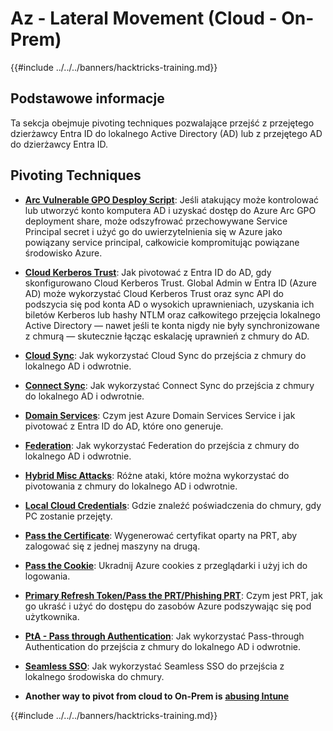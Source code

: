 # Az - Lateral Movement (Cloud - On-Prem)

{{#include ../../../banners/hacktricks-training.md}}

## Podstawowe informacje

Ta sekcja obejmuje pivoting techniques pozwalające przejść z przejętego dzierżawcy Entra ID do lokalnego Active Directory (AD) lub z przejętego AD do dzierżawcy Entra ID.

## Pivoting Techniques

- [**Arc Vulnerable GPO Desploy Script**](az-arc-vulnerable-gpo-deploy-script.md): Jeśli atakujący może kontrolować lub utworzyć konto komputera AD i uzyskać dostęp do Azure Arc GPO deployment share, może odszyfrować przechowywane Service Principal secret i użyć go do uwierzytelnienia się w Azure jako powiązany service principal, całkowicie kompromitując powiązane środowisko Azure.

- [**Cloud Kerberos Trust**](az-cloud-kerberos-trust.md): Jak pivotować z Entra ID do AD, gdy skonfigurowano Cloud Kerberos Trust. Global Admin w Entra ID (Azure AD) może wykorzystać Cloud Kerberos Trust oraz sync API do podszycia się pod konta AD o wysokich uprawnieniach, uzyskania ich biletów Kerberos lub hashy NTLM oraz całkowitego przejęcia lokalnego Active Directory — nawet jeśli te konta nigdy nie były synchronizowane z chmurą — skutecznie łącząc eskalację uprawnień z chmury do AD.

- [**Cloud Sync**](az-cloud-sync.md): Jak wykorzystać Cloud Sync do przejścia z chmury do lokalnego AD i odwrotnie.

- [**Connect Sync**](az-connect-sync.md): Jak wykorzystać Connect Sync do przejścia z chmury do lokalnego AD i odwrotnie.

- [**Domain Services**](az-domain-services.md): Czym jest Azure Domain Services Service i jak pivotować z Entra ID do AD, które ono generuje.

- [**Federation**](az-federation.md): Jak wykorzystać Federation do przejścia z chmury do lokalnego AD i odwrotnie.

- [**Hybrid Misc Attacks**](az-hybrid-identity-misc-attacks.md): Różne ataki, które można wykorzystać do pivotowania z chmury do lokalnego AD i odwrotnie.

- [**Local Cloud Credentials**](az-local-cloud-credentials.md): Gdzie znaleźć poświadczenia do chmury, gdy PC zostanie przejęty.

- [**Pass the Certificate**](az-pass-the-certificate.md): Wygenerować certyfikat oparty na PRT, aby zalogować się z jednej maszyny na drugą.

- [**Pass the Cookie**](az-pass-the-cookie.md): Ukradnij Azure cookies z przeglądarki i użyj ich do logowania.

- [**Primary Refresh Token/Pass the PRT/Phishing PRT**](az-primary-refresh-token-prt.md): Czym jest PRT, jak go ukraść i użyć do dostępu do zasobów Azure podszywając się pod użytkownika.

- [**PtA - Pass through Authentication**](az-pta-pass-through-authentication.md): Jak wykorzystać Pass-through Authentication do przejścia z chmury do lokalnego AD i odwrotnie.

- [**Seamless SSO**](az-seamless-sso.md): Jak wykorzystać Seamless SSO do przejścia z lokalnego środowiska do chmury.

- **Another way to pivot from cloud to On-Prem is** [**abusing Intune**](../az-services/intune.md)


{{#include ../../../banners/hacktricks-training.md}}
